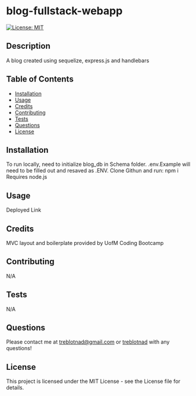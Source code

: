 # blog-fullstack-webapp

[![License: MIT](https://img.shields.io/badge/License-MIT-yellow.svg)](https://opensource.org/licenses/MIT)

## Description

A blog created using sequelize, express.js and handlebars

## Table of Contents

- [Installation](#installation)
- [Usage](#usage)
- [Credits](#credits)
- [Contributing](#contributing)
- [Tests](#tests)
- [Questions](#questions)
- [License](#license)

## Installation

To run locally, need to initialize blog_db in Schema folder.
.env.Example will need to be filled out and resaved as .ENV.
Clone Githun and run: npm i
Requires node.js

## Usage

Deployed Link

## Credits

MVC layout and boilerplate provided by UofM Coding Bootcamp

## Contributing

N/A

## Tests

N/A

## Questions

Please contact me at [treblotnad@gmail.com](mailto:treblotnad@gmail.com) or [treblotnad](github.com/treblotnad) with any questions!

## License

This project is licensed under the MIT License - see the License file for details.
